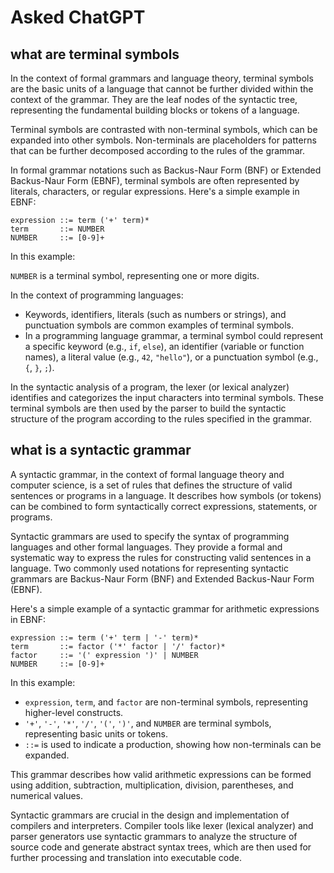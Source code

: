 # Asked ChatGPT
## what are terminal symbols

In the context of formal grammars and language theory, terminal symbols are the basic units of a language that cannot be further divided within the context of the grammar. They are the leaf nodes of the syntactic tree, representing the fundamental building blocks or tokens of a language.

Terminal symbols are contrasted with non-terminal symbols, which can be expanded into other symbols. Non-terminals are placeholders for patterns that can be further decomposed according to the rules of the grammar.

In formal grammar notations such as Backus-Naur Form (BNF) or Extended Backus-Naur Form (EBNF), terminal symbols are often represented by literals, characters, or regular expressions. Here's a simple example in EBNF:

```ebnf
expression ::= term ('+' term)*
term       ::= NUMBER
NUMBER     ::= [0-9]+
```

In this example:

 `NUMBER` is a terminal symbol, representing one or more digits.

In the context of programming languages:

- Keywords, identifiers, literals (such as numbers or strings), and punctuation symbols are common examples of terminal symbols.
- In a programming language grammar, a terminal symbol could represent a specific keyword (e.g., `if`, `else`), an identifier (variable or function names), a literal value (e.g., `42`, `"hello"`), or a punctuation symbol (e.g., `{`, `}`, `;`).

In the syntactic analysis of a program, the lexer (or lexical analyzer) identifies and categorizes the input characters into terminal symbols. These terminal symbols are then used by the parser to build the syntactic structure of the program according to the rules specified in the grammar.

## what is a syntactic grammar
A syntactic grammar, in the context of formal language theory and computer science, is a set of rules that defines the structure of valid sentences or programs in a language. It describes how symbols (or tokens) can be combined to form syntactically correct expressions, statements, or programs.

Syntactic grammars are used to specify the syntax of programming languages and other formal languages. They provide a formal and systematic way to express the rules for constructing valid sentences in a language. Two commonly used notations for representing syntactic grammars are Backus-Naur Form (BNF) and Extended Backus-Naur Form (EBNF).

Here's a simple example of a syntactic grammar for arithmetic expressions in EBNF:

```ebnf
expression ::= term ('+' term | '-' term)*
term       ::= factor ('*' factor | '/' factor)*
factor     ::= '(' expression ')' | NUMBER
NUMBER     ::= [0-9]+
```

In this example:

- `expression`, `term`, and `factor` are non-terminal symbols, representing higher-level constructs.
- `'+'`, `'-'`, `'*'`, `'/'`, `'('`, `')'`, and `NUMBER` are terminal symbols, representing basic units or tokens.
- `::=` is used to indicate a production, showing how non-terminals can be expanded.

This grammar describes how valid arithmetic expressions can be formed using addition, subtraction, multiplication, division, parentheses, and numerical values.

Syntactic grammars are crucial in the design and implementation of compilers and interpreters. Compiler tools like lexer (lexical analyzer) and parser generators use syntactic grammars to analyze the structure of source code and generate abstract syntax trees, which are then used for further processing and translation into executable code.

